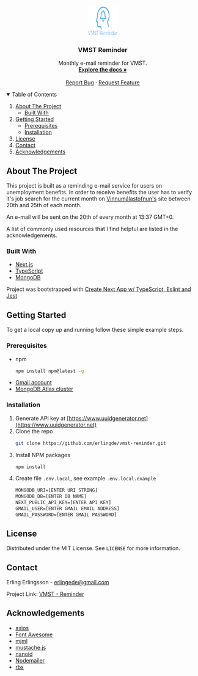 <!-- PROJECT LOGO -->
<p align="center">
  <a href="https://github.com/othneildrew/Best-README-Template">
    <img src="assets/img/Logo.png" alt="Logo" width="80" height="80">
  </a>

  <h3 align="center">VMST Reminder</h3>

  <p align="center">
    Monthly e-mail reminder for VMST.
    <br />
    <a href="https://github.com/othneildrew/Best-README-Template"><strong>Explore the docs »</strong></a>
    <br />
    <br />
    <a href="https://github.com/erlingde/vmst-reminder">Report Bug</a>
    ·
    <a href="https://github.com/erlingde/vmst-reminder">Request Feature</a>
  </p>
</p>

<!-- TABLE OF CONTENTS -->
<details open="open">
  <summary>Table of Contents</summary>
  <ol>
    <li>
      <a href="#about-the-project">About The Project</a>
      <ul>
        <li><a href="#built-with">Built With</a></li>
      </ul>
    </li>
    <li>
      <a href="#getting-started">Getting Started</a>
      <ul>
        <li><a href="#prerequisites">Prerequisites</a></li>
        <li><a href="#installation">Installation</a></li>
      </ul>
    </li>
    <li><a href="#license">License</a></li>
    <li><a href="#contact">Contact</a></li>
    <li><a href="#acknowledgements">Acknowledgements</a></li>
  </ol>
</details>

<!-- ABOUT THE PROJECT -->

## About The Project

This project is built as a reminding e-mail service for users on unemployment benefits. In order to receive benefits the user has to verify it's job search for the current month on [Vinnumálastofnun's](https://vinnumalastofnun.is) site between 20th and 25th of each month.

An e-mail will be sent on the 20th of every month at 13:37 GMT+0.

A list of commonly used resources that I find helpful are listed in the acknowledgements.

### Built With

- [Next.js](https://nextjs.org)
- [TypeScript](https://www.typescriptlang.org)
- [MongoDB](https://www.mongodb.com)

Project was bootstrapped with [Create Next App w/ TypeScript, Eslint and Jest](https://github.com/vercel/next.js/tree/canary/examples/with-typescript-eslint-jest)

<!-- GETTING STARTED -->

## Getting Started

To get a local copy up and running follow these simple example steps.

### Prerequisites

- npm
  ```sh
  npm install npm@latest -g
  ```
- [Gmail account](https://mail.google.com/)
- [MongoDB Atlas cluster](https://www.mongodb.com)

### Installation

1. Generate API key at [https://www.uuidgenerator.net](https://www.uuidgenerator.net)
2. Clone the repo
   ```sh
   git clone https://github.com/erlingde/vmst-reminder.git
   ```
3. Install NPM packages
   ```sh
   npm install
   ```
4. Create file `.env.local`, see example `.env.local.example`
   ```JS
   MONGODB_URI=[ENTER URI STRING]
   MONGODB_DB=[ENTER DB NAME]
   NEXT_PUBLIC_API_KEY=[ENTER API KEY]
   GMAIL_USER=[ENTER GMAIL EMAIL ADDRESS]
   GMAIL_PASSWORD=[ENTER GMAIL PASSWORD]
   ```

<!-- LICENSE -->

## License

Distributed under the MIT License. See `LICENSE` for more information.

<!-- CONTACT -->

## Contact

Erling Erlingsson - erlingede@gmail.com

Project Link: [VMST - Reminder](https://github.com/erlingde/vmst-reminder)

<!-- ACKNOWLEDGEMENTS -->

## Acknowledgements

- [axios](https://github.com/axios/axios)
- [Font Awesome](https://fontawesome.com)
- [mjml](https://mjml.io)
- [mustache.js](https://github.com/janl/mustache.js)
- [nanoid](https://github.com/ai/nanoid)
- [Nodemailer](https://nodemailer.com/about)
- [rbx](https://dfee.github.io/rbx)

<!-- MARKDOWN LINKS & IMAGES -->
<!-- https://www.markdownguide.org/basic-syntax/#reference-style-links -->

[contributors-shield]: https://img.shields.io/github/contributors/othneildrew/Best-README-Template.svg?style=for-the-badge
[contributors-url]: https://github.com/othneildrew/Best-README-Template/graphs/contributors
[forks-shield]: https://img.shields.io/github/forks/othneildrew/Best-README-Template.svg?style=for-the-badge
[forks-url]: https://github.com/othneildrew/Best-README-Template/network/members
[stars-shield]: https://img.shields.io/github/stars/othneildrew/Best-README-Template.svg?style=for-the-badge
[stars-url]: https://github.com/othneildrew/Best-README-Template/stargazers
[issues-shield]: https://img.shields.io/github/issues/othneildrew/Best-README-Template.svg?style=for-the-badge
[issues-url]: https://github.com/othneildrew/Best-README-Template/issues
[license-shield]: https://img.shields.io/github/license/othneildrew/Best-README-Template.svg?style=for-the-badge
[license-url]: https://github.com/othneildrew/Best-README-Template/blob/master/LICENSE.txt
[linkedin-shield]: https://img.shields.io/badge/-LinkedIn-black.svg?style=for-the-badge&logo=linkedin&colorB=555
[linkedin-url]: https://linkedin.com/in/othneildrew
[product-screenshot]: images/screenshot.png
